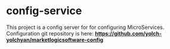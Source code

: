 # config-service

This project is a config server for for configuring MicroServices. Configuration git repository is here:
**https://github.com/yolch-yolchyan/marketlogicsoftware-config**